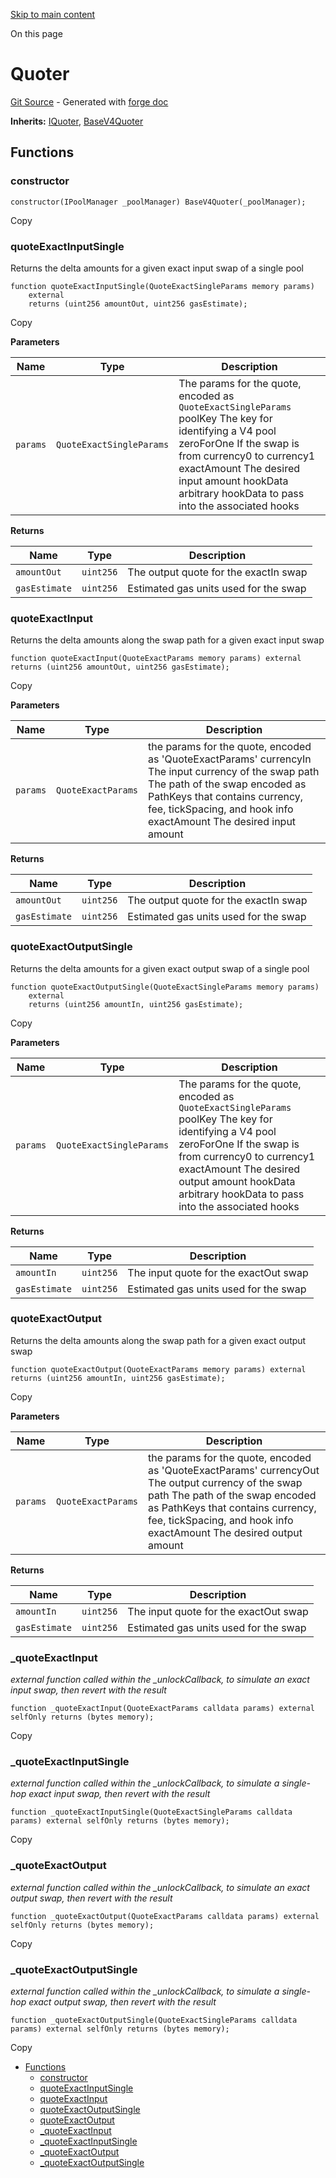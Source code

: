 [Skip to main content](https://docs.uniswap.org/contracts/v4/reference/periphery/lens/Quoter#)

On this page

# Quoter

[Git Source](https://github.com/uniswap/v4-periphery/blob/3f295d8435e4f776ea2daeb96ce1bc6d63f33fc7/src/lens/Quoter.sol) \- Generated with [forge doc](https://book.getfoundry.sh/reference/forge/forge-doc)

**Inherits:** [IQuoter](https://docs.uniswap.org/contracts/v4/reference/periphery/interfaces/IQuoter), [BaseV4Quoter](https://docs.uniswap.org/contracts/v4/reference/periphery/base/BaseV4Quoter)

## Functions [​](https://docs.uniswap.org/contracts/v4/reference/periphery/lens/Quoter\#functions "Direct link to heading")

### constructor [​](https://docs.uniswap.org/contracts/v4/reference/periphery/lens/Quoter\#constructor "Direct link to heading")

```codeBlockLines_mRuA
constructor(IPoolManager _poolManager) BaseV4Quoter(_poolManager);

```

Copy

### quoteExactInputSingle [​](https://docs.uniswap.org/contracts/v4/reference/periphery/lens/Quoter\#quoteexactinputsingle "Direct link to heading")

Returns the delta amounts for a given exact input swap of a single pool

```codeBlockLines_mRuA
function quoteExactInputSingle(QuoteExactSingleParams memory params)
    external
    returns (uint256 amountOut, uint256 gasEstimate);

```

Copy

**Parameters**

| Name | Type | Description |
| --- | --- | --- |
| `params` | `QuoteExactSingleParams` | The params for the quote, encoded as `QuoteExactSingleParams` poolKey The key for identifying a V4 pool zeroForOne If the swap is from currency0 to currency1 exactAmount The desired input amount hookData arbitrary hookData to pass into the associated hooks |

**Returns**

| Name | Type | Description |
| --- | --- | --- |
| `amountOut` | `uint256` | The output quote for the exactIn swap |
| `gasEstimate` | `uint256` | Estimated gas units used for the swap |

### quoteExactInput [​](https://docs.uniswap.org/contracts/v4/reference/periphery/lens/Quoter\#quoteexactinput "Direct link to heading")

Returns the delta amounts along the swap path for a given exact input swap

```codeBlockLines_mRuA
function quoteExactInput(QuoteExactParams memory params) external returns (uint256 amountOut, uint256 gasEstimate);

```

Copy

**Parameters**

| Name | Type | Description |
| --- | --- | --- |
| `params` | `QuoteExactParams` | the params for the quote, encoded as 'QuoteExactParams' currencyIn The input currency of the swap path The path of the swap encoded as PathKeys that contains currency, fee, tickSpacing, and hook info exactAmount The desired input amount |

**Returns**

| Name | Type | Description |
| --- | --- | --- |
| `amountOut` | `uint256` | The output quote for the exactIn swap |
| `gasEstimate` | `uint256` | Estimated gas units used for the swap |

### quoteExactOutputSingle [​](https://docs.uniswap.org/contracts/v4/reference/periphery/lens/Quoter\#quoteexactoutputsingle "Direct link to heading")

Returns the delta amounts for a given exact output swap of a single pool

```codeBlockLines_mRuA
function quoteExactOutputSingle(QuoteExactSingleParams memory params)
    external
    returns (uint256 amountIn, uint256 gasEstimate);

```

Copy

**Parameters**

| Name | Type | Description |
| --- | --- | --- |
| `params` | `QuoteExactSingleParams` | The params for the quote, encoded as `QuoteExactSingleParams` poolKey The key for identifying a V4 pool zeroForOne If the swap is from currency0 to currency1 exactAmount The desired output amount hookData arbitrary hookData to pass into the associated hooks |

**Returns**

| Name | Type | Description |
| --- | --- | --- |
| `amountIn` | `uint256` | The input quote for the exactOut swap |
| `gasEstimate` | `uint256` | Estimated gas units used for the swap |

### quoteExactOutput [​](https://docs.uniswap.org/contracts/v4/reference/periphery/lens/Quoter\#quoteexactoutput "Direct link to heading")

Returns the delta amounts along the swap path for a given exact output swap

```codeBlockLines_mRuA
function quoteExactOutput(QuoteExactParams memory params) external returns (uint256 amountIn, uint256 gasEstimate);

```

Copy

**Parameters**

| Name | Type | Description |
| --- | --- | --- |
| `params` | `QuoteExactParams` | the params for the quote, encoded as 'QuoteExactParams' currencyOut The output currency of the swap path The path of the swap encoded as PathKeys that contains currency, fee, tickSpacing, and hook info exactAmount The desired output amount |

**Returns**

| Name | Type | Description |
| --- | --- | --- |
| `amountIn` | `uint256` | The input quote for the exactOut swap |
| `gasEstimate` | `uint256` | Estimated gas units used for the swap |

### \_quoteExactInput [​](https://docs.uniswap.org/contracts/v4/reference/periphery/lens/Quoter\#_quoteexactinput "Direct link to heading")

_external function called within the \_unlockCallback, to simulate an exact input swap, then revert with the result_

```codeBlockLines_mRuA
function _quoteExactInput(QuoteExactParams calldata params) external selfOnly returns (bytes memory);

```

Copy

### \_quoteExactInputSingle [​](https://docs.uniswap.org/contracts/v4/reference/periphery/lens/Quoter\#_quoteexactinputsingle "Direct link to heading")

_external function called within the \_unlockCallback, to simulate a single-hop exact input swap, then revert with the result_

```codeBlockLines_mRuA
function _quoteExactInputSingle(QuoteExactSingleParams calldata params) external selfOnly returns (bytes memory);

```

Copy

### \_quoteExactOutput [​](https://docs.uniswap.org/contracts/v4/reference/periphery/lens/Quoter\#_quoteexactoutput "Direct link to heading")

_external function called within the \_unlockCallback, to simulate an exact output swap, then revert with the result_

```codeBlockLines_mRuA
function _quoteExactOutput(QuoteExactParams calldata params) external selfOnly returns (bytes memory);

```

Copy

### \_quoteExactOutputSingle [​](https://docs.uniswap.org/contracts/v4/reference/periphery/lens/Quoter\#_quoteexactoutputsingle "Direct link to heading")

_external function called within the \_unlockCallback, to simulate a single-hop exact output swap, then revert with the result_

```codeBlockLines_mRuA
function _quoteExactOutputSingle(QuoteExactSingleParams calldata params) external selfOnly returns (bytes memory);

```

Copy

- [Functions](https://docs.uniswap.org/contracts/v4/reference/periphery/lens/Quoter#functions)
  - [constructor](https://docs.uniswap.org/contracts/v4/reference/periphery/lens/Quoter#constructor)
  - [quoteExactInputSingle](https://docs.uniswap.org/contracts/v4/reference/periphery/lens/Quoter#quoteexactinputsingle)
  - [quoteExactInput](https://docs.uniswap.org/contracts/v4/reference/periphery/lens/Quoter#quoteexactinput)
  - [quoteExactOutputSingle](https://docs.uniswap.org/contracts/v4/reference/periphery/lens/Quoter#quoteexactoutputsingle)
  - [quoteExactOutput](https://docs.uniswap.org/contracts/v4/reference/periphery/lens/Quoter#quoteexactoutput)
  - [\_quoteExactInput](https://docs.uniswap.org/contracts/v4/reference/periphery/lens/Quoter#_quoteexactinput)
  - [\_quoteExactInputSingle](https://docs.uniswap.org/contracts/v4/reference/periphery/lens/Quoter#_quoteexactinputsingle)
  - [\_quoteExactOutput](https://docs.uniswap.org/contracts/v4/reference/periphery/lens/Quoter#_quoteexactoutput)
  - [\_quoteExactOutputSingle](https://docs.uniswap.org/contracts/v4/reference/periphery/lens/Quoter#_quoteexactoutputsingle)
